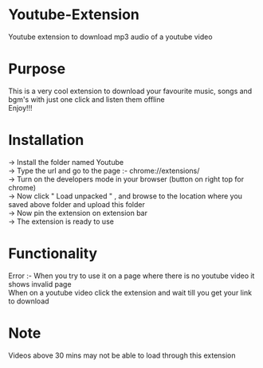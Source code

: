 # Youtube-Extension
Youtube extension to download mp3 audio of a youtube video <br />

# Purpose

This is a very cool extension to download your favourite music, songs and bgm's with just one click and listen them offline <br />
Enjoy!!!

# Installation 

-> Install the folder named Youtube  <br />
-> Type the url and go to the page :- chrome://extensions/  <br />
-> Turn on the developers mode in your browser (button on right top for chrome) <br />
-> Now click " Load unpacked " , and browse to the location where you saved above folder and upload this folder <br />
-> Now pin the extension on extension bar <br />
-> The extension is ready to use <br />

# Functionality 

Error :- When you try to use it on a page where there is no youtube video it shows invalid page <br />
When on a youtube video click the extension and wait till you get your link to download <br />

# Note
Videos above 30 mins may not be able to load through this extension <br />
